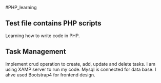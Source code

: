 #PHP_learning

## Test file contains PHP scripts
Learning how to write code in PHP.

## Task Management
Implement crud operation to create, add, update and delete tasks.
I am using XAMP server to run my code. Mysql is connected for data base.
I ahve used Bootstrap4 for frontend design. 